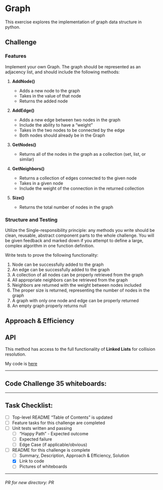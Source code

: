 # Graph
This exercise explores the implementation of graph data structure in python.

## Challenge
### Features
Implement your own Graph. The graph should be represented as an adjacency list, and should include the following methods:

1. __AddNode()__
    - Adds a new node to the graph
    - Takes in the value of that node
    - Returns the added node <br>

1. __AddEdge()__
    - Adds a new edge between two nodes in the graph
    - Include the ability to have a “weight”
    - Takes in the two nodes to be connected by the edge
    - Both nodes should already be in the Graph <br>

1. __GetNodes()__
    - Returns all of the nodes in the graph as a collection (set, list, or similar) <br>

1. __GetNeighbors()__
    - Returns a collection of edges connected to the given node
    - Takes in a given node
    - Include the weight of the connection in the returned collection <br>

1. __Size()__
    - Returns the total number of nodes in the graph <br>

### Structure and Testing
Utilize the Single-responsibility principle: any methods you write should be clean, reusable, abstract component parts to the whole challenge. You will be given feedback and marked down if you attempt to define a large, complex algorithm in one function definition.

Write tests to prove the following functionality:

1. Node can be successfully added to the graph
1. An edge can be successfully added to the graph
1. A collection of all nodes can be properly retrieved from the graph
1. All appropriate neighbors can be retrieved from the graph
1. Neighbors are returned with the weight between nodes included
1. The proper size is returned, representing the number of nodes in the graph
1. A graph with only one node and edge can be properly returned
1. An empty graph properly returns null


## Approach & Efficiency
<!-- What approach did you take? Why? What is the Big O space/time for this approach? -->

## API
This method has access to the full functionality of __Linked Lists__ for collision resolution.

My code is [here](./graph.py)

---

## Code Challenge 35 whiteboards:
<!-- ![CC-35 graph - 1](./RELATIVE_PATH) -->

---

## Task Checklist: <br>
- [ ] Top-level README “Table of Contents” is updated <br>
- [ ] Feature tasks for this challenge are completed <br>
- [ ] Unit tests written and passing <br>
    - [ ] “Happy Path” - Expected outcome <br>
    - [ ] Expected failure <br>
    - [ ] Edge Case (if applicable/obvious) <br>
- [ ] README for this challenge is complete <br>
    - [ ] Summary, Description, Approach & Efficiency, Solution <br>
    - [X] Link to code <br>
    - [ ] Pictures of whiteboards <br>

---

###### PR for new directory: PR
